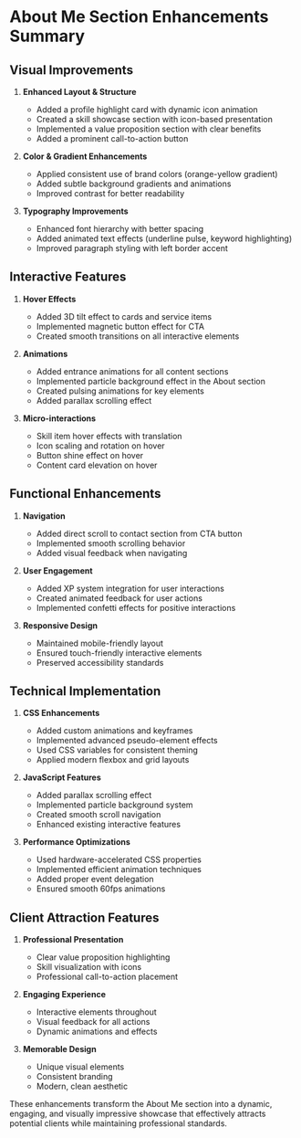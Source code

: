 # About Me Section Enhancements Summary

## Visual Improvements

1. **Enhanced Layout & Structure**
   - Added a profile highlight card with dynamic icon animation
   - Created a skill showcase section with icon-based presentation
   - Implemented a value proposition section with clear benefits
   - Added a prominent call-to-action button

2. **Color & Gradient Enhancements**
   - Applied consistent use of brand colors (orange-yellow gradient)
   - Added subtle background gradients and animations
   - Improved contrast for better readability

3. **Typography Improvements**
   - Enhanced font hierarchy with better spacing
   - Added animated text effects (underline pulse, keyword highlighting)
   - Improved paragraph styling with left border accent

## Interactive Features

1. **Hover Effects**
   - Added 3D tilt effect to cards and service items
   - Implemented magnetic button effect for CTA
   - Created smooth transitions on all interactive elements

2. **Animations**
   - Added entrance animations for all content sections
   - Implemented particle background effect in the About section
   - Created pulsing animations for key elements
   - Added parallax scrolling effect

3. **Micro-interactions**
   - Skill item hover effects with translation
   - Icon scaling and rotation on hover
   - Button shine effect on hover
   - Content card elevation on hover

## Functional Enhancements

1. **Navigation**
   - Added direct scroll to contact section from CTA button
   - Implemented smooth scrolling behavior
   - Added visual feedback when navigating

2. **User Engagement**
   - Added XP system integration for user interactions
   - Created animated feedback for user actions
   - Implemented confetti effects for positive interactions

3. **Responsive Design**
   - Maintained mobile-friendly layout
   - Ensured touch-friendly interactive elements
   - Preserved accessibility standards

## Technical Implementation

1. **CSS Enhancements**
   - Added custom animations and keyframes
   - Implemented advanced pseudo-element effects
   - Used CSS variables for consistent theming
   - Applied modern flexbox and grid layouts

2. **JavaScript Features**
   - Added parallax scrolling effect
   - Implemented particle background system
   - Created smooth scroll navigation
   - Enhanced existing interactive features

3. **Performance Optimizations**
   - Used hardware-accelerated CSS properties
   - Implemented efficient animation techniques
   - Added proper event delegation
   - Ensured smooth 60fps animations

## Client Attraction Features

1. **Professional Presentation**
   - Clear value proposition highlighting
   - Skill visualization with icons
   - Professional call-to-action placement

2. **Engaging Experience**
   - Interactive elements throughout
   - Visual feedback for all actions
   - Dynamic animations and effects

3. **Memorable Design**
   - Unique visual elements
   - Consistent branding
   - Modern, clean aesthetic

These enhancements transform the About Me section into a dynamic, engaging, and visually impressive showcase that effectively attracts potential clients while maintaining professional standards.